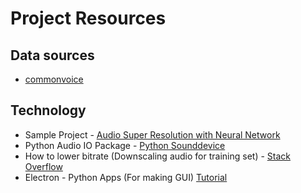 # Project Resources

## Data sources
- [commonvoice](https://commonvoice.mozilla.org/en/datasets)

## Technology
- Sample Project - [Audio Super Resolution with Neural Network](https://kuleshov.github.io/audio-super-res/)
- Python Audio IO Package - [Python Sounddevice](https://python-sounddevice.readthedocs.io/en/0.4.0/index.html)
- How to lower bitrate (Downscaling audio for training set) - [Stack Overflow](https://stackoverflow.com/questions/42947957/how-convert-high-bitrate-mp3-to-lower-rate-using-ffmpeg-in-android)
- Electron - Python Apps (For making GUI) [Tutorial](https://www.ahmedbouchefra.com/connect-python-3-electron-nodejs-build-desktop-apps/)